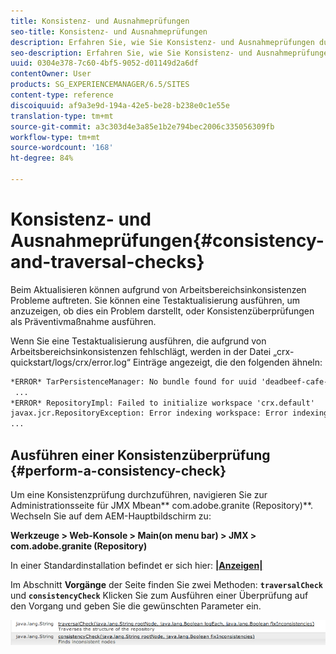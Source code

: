```yaml
---
title: Konsistenz- und Ausnahmeprüfungen
seo-title: Konsistenz- und Ausnahmeprüfungen
description: Erfahren Sie, wie Sie Konsistenz- und Ausnahmeprüfungen durchführen.
seo-description: Erfahren Sie, wie Sie Konsistenz- und Ausnahmeprüfungen durchführen.
uuid: 0304e378-7c60-4bf5-9052-d01149d2a6df
contentOwner: User
products: SG_EXPERIENCEMANAGER/6.5/SITES
content-type: reference
discoiquuid: af9a3e9d-194a-42e5-be28-b238e0c1e55e
translation-type: tm+mt
source-git-commit: a3c303d4e3a85e1b2e794bec2006c335056309fb
workflow-type: tm+mt
source-wordcount: '168'
ht-degree: 84%

---
```



# Konsistenz- und Ausnahmeprüfungen{#consistency-and-traversal-checks}

Beim Aktualisieren können aufgrund von Arbeitsbereichsinkonsistenzen Probleme auftreten. Sie können eine Testaktualisierung ausführen, um anzuzeigen, ob dies ein Problem darstellt, oder Konsistenzüberprüfungen als Präventivmaßnahme ausführen.

Wenn Sie eine Testaktualisierung ausführen, die aufgrund von Arbeitsbereichsinkonsistenzen fehlschlägt, werden in der Datei „crx-quickstart/logs/crx/error.log“ Einträge angezeigt, die den folgenden ähneln:

```xml
*ERROR* TarPersistenceManager: No bundle found for uuid 'deadbeef-cafe-babe-cafe-babecafebabe'
 ...
*ERROR* RepositoryImpl: Failed to initialize workspace 'crx.default'
javax.jcr.RepositoryException: Error indexing workspace: Error indexing workspace: Error indexing workspace
...
```

## Ausführen einer Konsistenzüberprüfung {#perform-a-consistency-check}

Um eine Konsistenzprüfung durchzuführen, navigieren Sie zur Administrationsseite für JMX Mbean** com.adobe.granite (Repository)**. Wechseln Sie auf dem AEM-Hauptbildschirm zu:

**Werkzeuge > Web-Konsole > Main(on menu bar) > JMX > com.adobe.granite (Repository)**

In einer Standardinstallation befindet er sich hier: **[|Anzeigen|](http://localhost:4502/system/console/jmx/com.adobe.granite%3Atype%3DRepository)**

Im Abschnitt **Vorgänge** der Seite finden Sie zwei Methoden: **`traversalCheck`** und **`consistencyCheck`** Klicken Sie zum Ausführen einer Überprüfung auf den Vorgang und geben Sie die gewünschten Parameter ein.

![chlimage_1-117](assets/chlimage_1-117.png)

